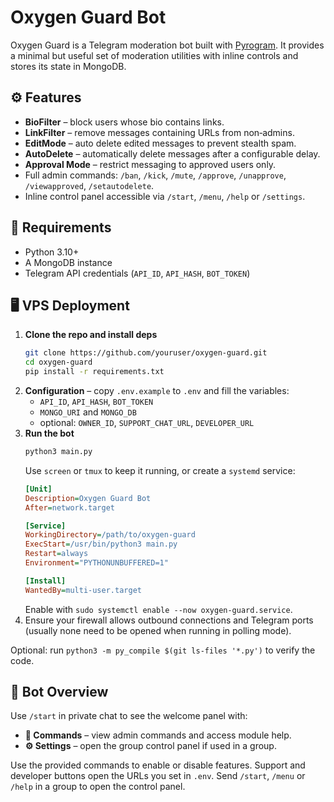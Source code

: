 # Oxygen Guard Bot

Oxygen Guard is a Telegram moderation bot built with [Pyrogram](https://docs.pyrogram.org/). It provides a minimal but useful set of moderation utilities with inline controls and stores its state in MongoDB.

## ⚙️ Features
- **BioFilter** – block users whose bio contains links.
- **LinkFilter** – remove messages containing URLs from non‑admins.
- **EditMode** – auto delete edited messages to prevent stealth spam.
- **AutoDelete** – automatically delete messages after a configurable delay.
- **Approval Mode** – restrict messaging to approved users only.
- Full admin commands: `/ban`, `/kick`, `/mute`, `/approve`, `/unapprove`, `/viewapproved`, `/setautodelete`.
- Inline control panel accessible via `/start`, `/menu`, `/help` or `/settings`.

## 🧰 Requirements
- Python 3.10+
- A MongoDB instance
- Telegram API credentials (`API_ID`, `API_HASH`, `BOT_TOKEN`)

## 🖥️ VPS Deployment
1. **Clone the repo and install deps**
   ```bash
   git clone https://github.com/youruser/oxygen-guard.git
   cd oxygen-guard
   pip install -r requirements.txt
   ```
2. **Configuration** – copy `.env.example` to `.env` and fill the variables:
   - `API_ID`, `API_HASH`, `BOT_TOKEN`
   - `MONGO_URI` and `MONGO_DB`
   - optional: `OWNER_ID`, `SUPPORT_CHAT_URL`, `DEVELOPER_URL`
3. **Run the bot**
   ```bash
   python3 main.py
   ```
   Use `screen` or `tmux` to keep it running, or create a `systemd` service:
   ```ini
   [Unit]
   Description=Oxygen Guard Bot
   After=network.target

   [Service]
   WorkingDirectory=/path/to/oxygen-guard
   ExecStart=/usr/bin/python3 main.py
   Restart=always
   Environment="PYTHONUNBUFFERED=1"

   [Install]
   WantedBy=multi-user.target
   ```
   Enable with `sudo systemctl enable --now oxygen-guard.service`.
4. Ensure your firewall allows outbound connections and Telegram ports (usually none need to be opened when running in polling mode).

Optional: run `python3 -m py_compile $(git ls-files '*.py')` to verify the code.

## 📌 Bot Overview
Use `/start` in private chat to see the welcome panel with:
- **📘 Commands** – view admin commands and access module help.
- **⚙️ Settings** – open the group control panel if used in a group.

Use the provided commands to enable or disable features. Support and developer buttons open the URLs you set in `.env`.
Send `/start`, `/menu` or `/help` in a group to open the control panel.
